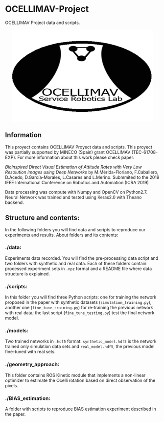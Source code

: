 # OCELLIMAV-Project
OCELLIMAV Project data and scripts.


<p align="center">
  <img width="460" height="300" src=".github/logo3_2.png">
</p>

## Information
This proyect contains OCELLIMAV Proyect data and scripts. This proyect was partially supported by MINECO (Spain) grant OCELLIMAV (TEC-61708-EXP). For more information about this work please check paper: 

*Bioinspired Direct Visual Estimation of Attitude Rates with Very Low Resolution Images using Deep Networks* by M.Mérida-Floriano, F.Caballero, D.Acedo, D.García-Morales, L.Casares and L.Merino. Submmited to the 2019 IEEE International Conference on Robotics and Automation (ICRA 2019) 

Data processing was compute with Numpy and OpenCV on Python2.7. Neural Network was trained and tested using Keras2.0 with Theano backend.


## Structure and contents:
In the following folders you will find data and scripts to reproduce our experiments and results. About folders and its contents:

### ./data:
Experiments data recorded. You will find the pre-processing data script and two folders with synthetic and real data. Each of these folders contain processed experiment sets in `.npz` format and a README file where data structure is explained.

### ./scripts:
In this folder you will find three Python scripts: one for training the network proposed in the paper with synthetic datasets (`simulation_training.py`), another one (`fine_tune_training.py`) for re-training the previous network with real data; the last script (`fine_tune_testing.py`) test the final network model. 
  
### ./models:
Two trained networks in `.hdf5` format: `synthetic_model.hdf5` is the network trained only simulation data sets and `real_model.hdf5`, the previous model fine-tuned with real sets.

### ./geometry_approach: 
This folder contains ROS Kinetic module that implements a non-linear optimizer to estimate the Ocelli rotation based on direct observation of the pixels. 

### ./BIAS_estimation:
A folder with scripts to reproduce BIAS estimation experiment described in the paper.
